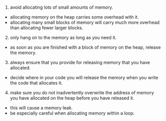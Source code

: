 1. avoid allocating lots of small amounts of memory.

- allocating memory on the heap carries some overhead with it.
- allocating many small blocks of memory will carry much more overhead than allocating fewer larger blocks.

2. only hang on to the memory as long as you need it.

- as soon as you are finished with a block of memory on the heap, release the memory.

3. always ensure that you provide for releasing memory that you have allocated.

- decide where in your code you will release the memory when you write the code that allocates it.

4. make sure you do not inadvertently overwrite the address of memory you have allocated on the heap before you have released it.

- this will cause a memory leak.
- be especially careful when allocating memory within a loop.